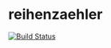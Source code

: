# reihenzaehler

[![Build Status](https://travis-ci.org/marudor/reihenzaehler.svg?branch=master)](https://travis-ci.org/marudor/reihenzaehler)
